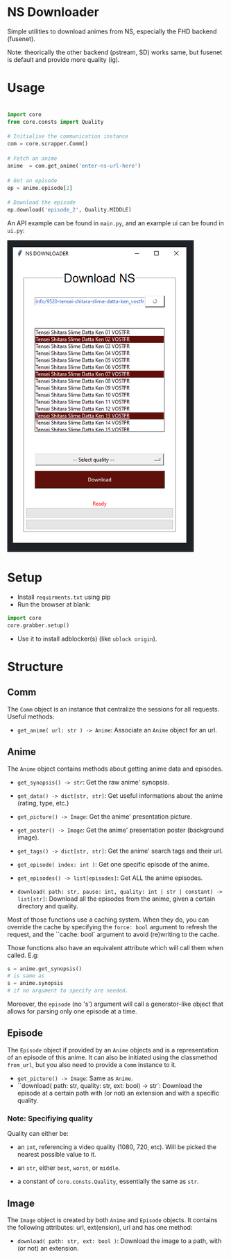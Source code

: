 # NS Downloader

Simple utilities to download animes from NS, especially the FHD backend (fusenet).

Note: theorically the other backend (pstream, SD) works same, but fusenet is default
and provide more quality (ig).

# Usage

```py

import core
from core.consts import Quality

# Initialise the communication instance
com = core.scrapper.Comm()

# Fetch an anime
anime  = com.get_anime('enter-ns-url-here')

# Get an episode
ep = anime.episode[2]

# Download the episode
ep.download('episode_2', Quality.MIDDLE)

```

An API example can be found in `main.py`, and an example ui can be found in `ui.py`:

![demo](https://github.com/Egsagon/NS-API/blob/master/src/demo.png)



# Setup

- Install `requirments.txt` using pip
- Run the browser at blank:

```py
import core
core.grabber.setup()
```
- Use it to install adblocker(s) (like `ublock origin`).

# Structure

## Comm
The `Comm` object is an instance that centralize the sessions
for all requests.
Useful methods:

- `get_anime( url: str ) -> Anime`: Associate an `Anime` object for an url.

## Anime
The `Anime` object contains methods about getting anime data and episodes.

- `get_synopsis() -> str`: Get the raw anime' synopsis.
- `get_data() -> dict[str, str]`: Get useful informations about the anime (rating, type, etc.)
- `get_picture() -> Image`: Get the anime' presentation picture.
- `get_poster() -> Image`: Get the anime' presentation poster (background image).
- `get_tags() -> dict[str, str]`: Get the anime' search tags and their url.

- `get_episode( index: int )`: Get one specific episode of the anime.
- `get_episodes() -> list[episodes]`: Get ALL the anime episodes.

- `download( path: str, pause: int, quality: int | str | constant) -> list[str]`: Download all the episodes from the anime, given a certain directory and quality.

Most of those functions use a caching system. When they do, you can override the cache
by specifying the `force: bool` argument to refresh the request, and the ``cache: bool`
argument to avoid (re)writing to the cache.

Those functions also have an equivalent attribute which will call them when called.
E.g:
```py
s = anime.get_synopsis()
# is same as
s = anime.synopsis
# if no argument to specify are needed.
```

Moreover, the `episode` (no 's') argument will call a generator-like object that allows
for parsing only one episode at a time.

## Episode
The `Episode` object if provided by an `Anime` objects and is a representation of an episode of this anime. It can also be initiated using the classmethod `from_url`, but you also need to provide a `Comm` instance to it.

- `get_picture() -> Image`: Same as `Anime`.
- ``download( path: str, quality: str, ext: bool) -> str`: Download the episode at a certain path with (or not) an extension and with a specific quality.

### Note: Specifiying quality
Quality can either be:
- an `int`, referencing a video quality (1080, 720, etc). Will be picked the nearest possible value to it.
- an `str`, either `best`, `worst`, or `middle`.

- a constant of `core.consts.Quality`, essentially the same as `str`.

## Image
The `Image` object is created by both `Anime` and `Episode` objects.
It contains the following attributes: url, ext(ension), url and has one method:
- `download( path: str, ext: bool )`: Download the image to a path, with (or not) an extension.
